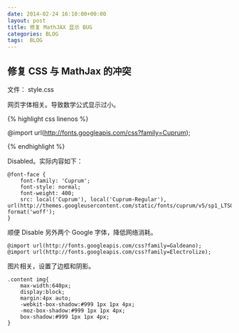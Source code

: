 ```yaml
---
date: 2014-02-24 16:10:00+00:00
layout: post
title: 修复 MathJAX 显示 BUG
categories: BLOG
tags:  BLOG
---
```


## 修复 CSS 与 MathJax 的冲突

文件： style.css

网页字体相关。导致数学公式显示过小。

{% highlight css linenos %}

@import url(http://fonts.googleapis.com/css?family=Cuprum);

{% endhighlight %}


Disabled。实际内容如下：
    
    @font-face {
        font-family: 'Cuprum';
        font-style: normal;
        font-weight: 400;
        src: local('Cuprum'), local('Cuprum-Regular'), url(http://themes.googleusercontent.com/static/fonts/cuprum/v5/sp1_LTSOMWWV0K5VTuZzvQ.woff) format('woff');
    }

顺便 Disable 另外两个 Google 字体，降低网络消耗。

    @import url(http://fonts.googleapis.com/css?family=Galdeano);
    @import url(http://fonts.googleapis.com/css?family=Electrolize);


图片相关，设置了边框和阴影。

    .content img{
        max-width:640px;
        display:block;
        margin:4px auto;
        -webkit-box-shadow:#999 1px 1px 4px;
        -moz-box-shadow:#999 1px 1px 4px;
        box-shadow:#999 1px 1px 4px;
    }

